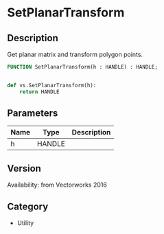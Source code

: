 # SetPlanarTransform

## Description
Get planar matrix and transform polygon points.

```pascal
FUNCTION SetPlanarTransform(h : HANDLE) : HANDLE;
```

```python

def vs.SetPlanarTransform(h):
    return HANDLE
```

## Parameters
|Name|Type|Description|
|---|---|---|
|h|HANDLE||

## Version
Availability: from Vectorworks 2016
## Category
* Utility

